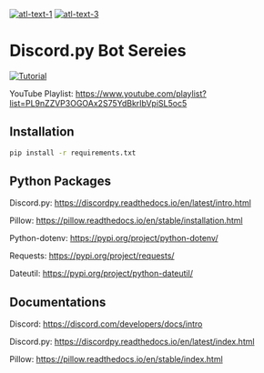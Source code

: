 [![atl-text-1](https://img.shields.io/badge/Version-3.9.1-blue?logo=Python&style=flat)](https://www.python.org/) [![atl-text-3](https://img.shields.io/badge/License-MIT-blue?logo=License&style=flat)](https://github.com/DevStrikerTech)


# Discord.py Bot Sereies

[![Tutorial](https://raw.githubusercontent.com/DevStrikerTech/Discord.py-Bot-Series/main/assets/part%20-%201.png?token=AIQMJPAZU3J73HMS6PHPC2DAFLDOS)](https://www.youtube.com/watch?v=-uR6ivfMjHU)

YouTube Playlist: https://www.youtube.com/playlist?list=PL9nZZVP3OGOAx2S75YdBkrIbVpiSL5oc5

## Installation
```bash
pip install -r requirements.txt
```

## Python Packages

Discord.py: https://discordpy.readthedocs.io/en/latest/intro.html

Pillow: https://pillow.readthedocs.io/en/stable/installation.html

Python-dotenv: https://pypi.org/project/python-dotenv/

Requests: https://pypi.org/project/requests/

Dateutil: https://pypi.org/project/python-dateutil/

## Documentations

Discord: https://discord.com/developers/docs/intro

Discord.py: https://discordpy.readthedocs.io/en/latest/index.html

Pillow: https://pillow.readthedocs.io/en/stable/index.html
